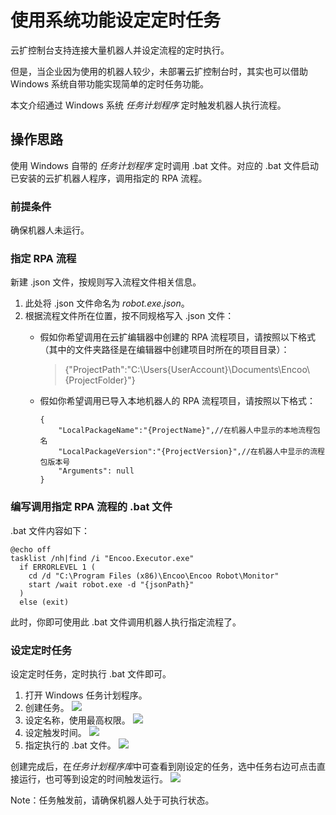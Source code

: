# 使用系统功能设定定时任务

云扩控制台支持连接大量机器人并设定流程的定时执行。

但是，当企业因为使用的机器人较少，未部署云扩控制台时，其实也可以借助 Windows 系统自带功能实现简单的定时任务功能。

本文介绍通过 Windows 系统 *任务计划程序* 定时触发机器人执行流程。

## 操作思路
使用 Windows 自带的 *任务计划程序* 定时调用 .bat 文件。对应的 .bat 文件启动已安装的云扩机器人程序，调用指定的 RPA 流程。

### 前提条件
确保机器人未运行。

### 指定 RPA 流程
新建 .json 文件，按规则写入流程文件相关信息。

1. 此处将 .json 文件命名为 *robot.exe.json*。
2. 根据流程文件所在位置，按不同规格写入 .json 文件：
    - 假如你希望调用在云扩编辑器中创建的 RPA 流程项目，请按照以下格式（其中的文件夹路径是在编辑器中创建项目时所在的项目目录）：

        > {"ProjectPath":"C:\Users\{UserAccount}\Documents\Encoo\\{ProjectFolder}"}
    
    - 假如你希望调用已导入本地机器人的 RPA 流程项目，请按照以下格式：
    
        ```
        {
            "LocalPackageName":"{ProjectName}",//在机器人中显示的本地流程包名
            "LocalPackageVersion":"{ProjectVersion}",//在机器人中显示的流程包版本号
            "Arguments": null
        }
        ```

### 编写调用指定 RPA 流程的 .bat 文件
.bat 文件内容如下：

```
@echo off
tasklist /nh|find /i "Encoo.Executor.exe"
  if ERRORLEVEL 1 (
    cd /d "C:\Program Files (x86)\Encoo\Encoo Robot\Monitor"
    start /wait robot.exe -d "{jsonPath}"
  ) 
  else (exit)
```

此时，你即可使用此 .bat 文件调用机器人执行指定流程了。

### 设定定时任务
设定定时任务，定时执行 .bat 文件即可。

1. 打开 Windows 任务计划程序。
2. 创建任务。
    ![](https://docimages.blob.core.chinacloudapi.cn/images/Practice/timing/%E5%88%9B%E5%BB%BA%E4%BB%BB%E5%8A%A1)
3. 设定名称，使用最高权限。
    ![](https://docimages.blob.core.chinacloudapi.cn/images/Practice/timing/%E8%AE%BE%E5%AE%9A%E5%90%8D%E7%A7%B0)
4. 设定触发时间。
    ![](https://docimages.blob.core.chinacloudapi.cn/images/Practice/timing/%E8%AE%BE%E5%AE%9A%E8%A7%A6%E5%8F%91%E6%97%B6%E9%97%B4)
5. 指定执行的 .bat 文件。
    ![](https://docimages.blob.core.chinacloudapi.cn/images/Practice/timing/%E6%8C%87%E5%AE%9Abat%E6%96%87%E4%BB%B6)

创建完成后，在*任务计划程序库*中可查看到刚设定的任务，选中任务右边可点击直接运行，也可等到设定的时间触发运行。
    ![](https://docimages.blob.core.chinacloudapi.cn/images/Practice/timing/%E4%BB%BB%E5%8A%A1%E5%88%97%E8%A1%A8)

Note：任务触发前，请确保机器人处于可执行状态。